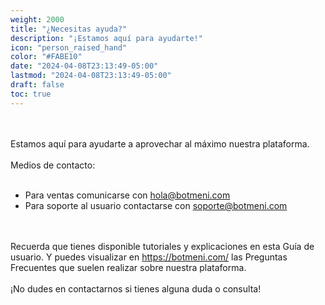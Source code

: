 ```yaml
---
weight: 2000
title: "¿Necesitas ayuda?"
description: "¡Estamos aquí para ayudarte!"
icon: "person_raised_hand"
color: "#FABE10"
date: "2024-04-08T23:13:49-05:00"
lastmod: "2024-04-08T23:13:49-05:00"
draft: false
toc: true
---
```

<br></br>
Estamos aquí para ayudarte a aprovechar al máximo nuestra plataforma.<br></br>
Medios de contacto:<br></br>
* Para ventas comunicarse con hola@botmeni.com
* Para soporte al usuario contactarse con soporte@botmeni.com
  
<br></br>
Recuerda que tienes disponible tutoriales y explicaciones en esta Guía de usuario. Y puedes visualizar en <https://botmeni.com/> las Preguntas Frecuentes que suelen realizar sobre nuestra plataforma.<br></br>
¡No dudes en contactarnos si tienes alguna duda o consulta!   

